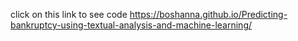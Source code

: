 click on this link to see code https://boshanna.github.io/Predicting-bankruptcy-using-textual-analysis-and-machine-learning/ 

